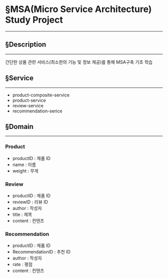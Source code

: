 # §MSA(Micro Service Architecture) Study Project
___
## §Description
___
간단한 상품 관련 서비스(최소한의 기능 및 정보 제공)를 통해 MSA구축 기초 학습

## §Service
___
- product-composite-service
- product-service
- review-service
- recommendation-serice
## §Domain
___
### Product
- productID : 제품 ID
- name : 이름
- weight : 무게
### Review
- productID : 제품 ID
- reviewID : 리뷰 ID
- author : 작성자 
- title : 제목
- content : 컨텐츠
### Recommendation
- productID : 제품 ID
- RecommendationID : 추천 ID
- author : 작성자
- rate : 평점
- content : 컨텐츠
